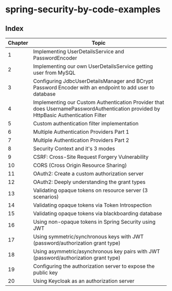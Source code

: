 # spring-security-by-code-examples

## Index

Chapter | Topic
-------|-------
1 | Implementing UserDetailsService and PasswordEncoder
2 | Implementing our own UserDetailsService getting user from MySQL
3 | Configuring JdbcUserDetailsManager and BCrypt Password Encoder with an endpoint to add user to database
4 | Implementing our Custom Authentication Provider that does UsernamePasswordAuthentication provided by HttpBasic Authentication Filter
5 | Custom authentication filter implementation
6 | Multiple Authentication Providers Part 1
7 | Multiple Authentication Providers Part 2
8 | Security Context and it's 3 modes
9 | CSRF: Cross-Site Request Forgery Vulnerability
10 | CORS (Cross Origin Resource Sharing)
11 | OAuth2: Create a custom authorization server
12 | OAuth2: Deeply understanding the grant types
13 | Validating opaque tokens on resource server (3 scenarios)
14 | Validating opaque tokens via Token Introspection
15 | Validating opaque tokens via blackboarding database
16 | Using non-opaque tokens in Spring Security using JWT
17 | Using symmetric/synchronous keys with JWT (password/authorization grant type)
18 | Using asymmetric/asynchronous key pairs with JWT (password/authorization grant type)
19 | Configuring the authorization server to expose the public key
20 | Using Keycloak as an authorization server


